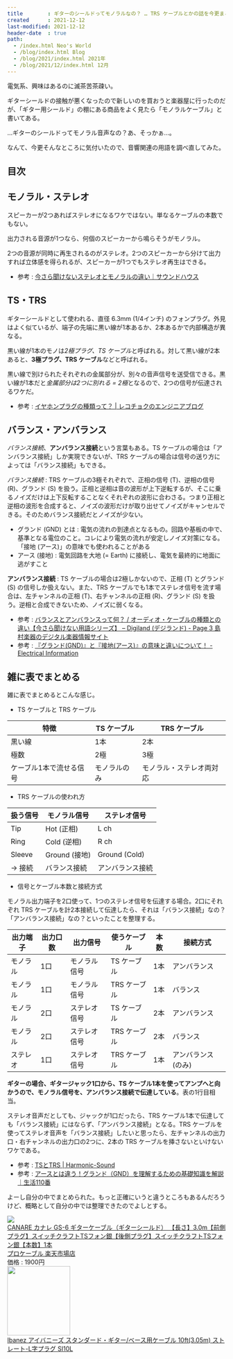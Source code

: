 ```yaml
---
title        : ギターのシールドってモノラルなの？ … TRS ケーブルとかの話を今更まとめる
created      : 2021-12-12
last-modified: 2021-12-12
header-date  : true
path:
  - /index.html Neo's World
  - /blog/index.html Blog
  - /blog/2021/index.html 2021年
  - /blog/2021/12/index.html 12月
---
```


電気系、興味はあるのに滅茶苦茶疎い。

ギターシールドの接触が悪くなったので新しいのを買おうと楽器屋に行ったのだが、「ギター用シールド」の棚にある商品をよく見たら「モノラルケーブル」と書いてある。

…ギターのシールドってモノラル音声なの？あ、そっかぁ…。

なんて、今更そんなところに気付いたので、音響関連の用語を調べ直してみた。

## 目次

## モノラル・ステレオ

スピーカーが2つあればステレオになるワケではない。単なるケーブルの本数でもない。

出力される音源が1つなら、何個のスピーカーから鳴らそうがモノラル。

2つの音源が同時に再生されるのがステレオ。2つのスピーカーから分けて出力すれば立体感を得られるが、スピーカーが1つでもステレオ再生はできる。

- 参考 : [今さら聞けないステレオとモノラルの違い｜サウンドハウス](https://www.soundhouse.co.jp/contents/staff-blog/index?post=925)

## TS・TRS

ギターシールドとして使われる、直径 6.3mm (1/4インチ) のフォンプラグ。外見はよく似ているが、端子の先端に黒い線が1本あるか、2本あるかで内部構造が異なる。

黒い線が1本のモノは*2極プラグ、TS ケーブル*と呼ばれる。対して黒い線が2本あると、**3極プラグ、TRS ケーブル**などと呼ばれる。

黒い線で別けられたそれぞれの金属部分が、別々の音声信号を送受信できる。黒い線が1本だと*金属部分は2つに別れる = 2極*となるので、2つの信号が伝達されるワケだ。

- 参考 : [イヤホンプラグの種類って？ | レコチョクのエンジニアブログ](https://techblog.recochoku.jp/5167)

## バランス・アンバランス

*バランス接続*、**アンバランス接続**という言葉もある。TS ケーブルの場合は「アンバランス接続」しか実現できないが、TRS ケーブルの場合は信号の送り方によっては「バランス接続」もできる。

*バランス接続* : TRS ケーブルの3極それぞれで、正相の信号 (T)、逆相の信号 (R)、グランド (S) を扱う。正相と逆相は音の波形が上下逆転するが、そこに乗るノイズだけは上下反転することなくそれぞれの波形に合わさる。つまり正相と逆相の波形を合成すると、ノイズの波形だけが取り出せてノイズがキャンセルできる。そのためバランス接続だとノイズが少ない。

- グランド (GND) とは : 電気の流れの到達点となるもの。回路や基板の中で、基準となる電位のこと。コレにより電気の流れが安定しノイズ対策になる。「接地 (アース)」の意味でも使われることがある
- アース (接地) : 電気回路を大地 (= Earth) に接続し、電気を最終的に地面に逃がすこと

**アンバランス接続** : TS ケーブルの場合は2極しかないので、正相 (T) とグランド (S) の信号しか扱えない。また、TRS ケーブルでも1本でステレオ信号を流す場合は、左チャンネルの正相 (T)、右チャンネルの正相 (R)、グランド (S) を扱う。逆相と合成できないため、ノイズに弱くなる。

- 参考 : [バランスとアンバランスって何？ / オーディオ・ケーブルの種類との違い【今さら聞けない用語シリーズ】 – Digiland (デジランド) - Page 3 島村楽器のデジタル楽器情報サイト](https://info.shimamura.co.jp/digital/knowledge/2014/01/16501/3)
- 参考 : [『グランド(GND)』と『接地(アース)』の意味と違いについて！ - Electrical Information](https://detail-infomation.com/ground-and-earth/)

## 雑に表でまとめる

雑に表でまとめるとこんな感じ。

- TS ケーブルと TRS ケーブル

| 特徴                    | TS ケーブル  | TRS ケーブル             |
|-------------------------|--------------|--------------------------|
| 黒い線                  | 1本          | 2本                      |
| 極数                    | 2極          | 3極                      |
| ケーブル1本で流せる信号 | モノラルのみ | モノラル・ステレオ両対応 |

- TRS ケーブルの使われ方

| 扱う信号 | モノラル信号  | ステレオ信号     |
|----------|---------------|------------------|
| Tip      | Hot (正相)    | L ch             |
| Ring     | Cold (逆相)   | R ch             |
| Sleeve   | Ground (接地) | Ground (Cold)    |
| → 接続  | バランス接続  | アンバランス接続 |

- 信号とケーブル本数と接続方式

モノラル出力端子を2口使って、1つのステレオ信号を伝達する場合。2口にそれぞれ TRS ケーブルを計2本接続して伝達したら、それは「バランス接続」なの？「アンバランス接続」なの？といったことを整理する。

| 出力端子 | 出力口数 | 出力信号     | 使うケーブル | 本数 | 接続方式            |
|----------|----------|--------------|--------------|------|---------------------|
| モノラル | 1口      | モノラル信号 | TS  ケーブル | 1本  | アンバランス        |
| モノラル | 1口      | モノラル信号 | TRS ケーブル | 1本  | バランス            |
| モノラル | 2口      | ステレオ信号 | TS  ケーブル | 2本  | アンバランス        |
| モノラル | 2口      | ステレオ信号 | TRS ケーブル | 2本  | バランス            |
| ステレオ | 1口      | ステレオ信号 | TRS ケーブル | 1本  | アンバランス (のみ) |

**ギターの場合、ギタージャック1口から、TS ケーブル1本を使ってアンプへと向かうので、モノラル信号を、アンバランス接続で伝達している**。表の1行目相当。

ステレオ音声だとしても、ジャックが1口だったら、TRS ケーブル1本で伝達しても「バランス接続」にはならず、「アンバランス接続」となる。TRS ケーブルを使ってステレオ音声を「バランス接続」したいと思ったら、左チャンネルの出力口・右チャンネルの出力口の2つに、2本の TRS ケーブルを挿さないといけないワケである。

- 参考 : [TSとTRS | Harmonic-Sound](https://harmonic-sound.com/ts%E3%81%A8trs/)
- 参考 : [アースとは違う！グランド（GND）を理解するための基礎知識を解説｜生活110番](https://www.seikatsu110.jp/library/electrical/et_short_circuit/22553/)

よーし自分の中でまとめられた。もっと正確にいうと違うところもあるんだろうけど、概略として自分の中では整理できたのでよしとする。

<div class="ad-rakuten">
  <div class="ad-rakuten-image">
    <a href="https://hb.afl.rakuten.co.jp/hgc/g00skmr2.waxyc174.g00skmr2.waxyd814/?pc=https%3A%2F%2Fitem.rakuten.co.jp%2Fprocable-shop%2Fcanare_gs6_stsg_stsg_300%2F&amp;m=http%3A%2F%2Fm.rakuten.co.jp%2Fprocable-shop%2Fi%2F10004037%2F">
      <img src="https://thumbnail.image.rakuten.co.jp/@0_mall/procable-shop/cabinet/guitarcable/8412guitar/imgrc0076554717.jpg?_ex=128x128">
    </a>
  </div>
  <div class="ad-rakuten-info">
    <div class="ad-rakuten-title">
      <a href="https://hb.afl.rakuten.co.jp/hgc/g00skmr2.waxyc174.g00skmr2.waxyd814/?pc=https%3A%2F%2Fitem.rakuten.co.jp%2Fprocable-shop%2Fcanare_gs6_stsg_stsg_300%2F&amp;m=http%3A%2F%2Fm.rakuten.co.jp%2Fprocable-shop%2Fi%2F10004037%2F">CANARE カナレ GS-6 ギターケーブル（ギターシールド） 【長さ】3.0m【前側プラグ】スイッチクラフトTSフォン銀【後側プラグ】スイッチクラフトTSフォン銀【本数】1本</a>
    </div>
    <div class="ad-rakuten-shop">
      <a href="https://hb.afl.rakuten.co.jp/hgc/g00skmr2.waxyc174.g00skmr2.waxyd814/?pc=https%3A%2F%2Fwww.rakuten.co.jp%2Fprocable-shop%2F&amp;m=http%3A%2F%2Fm.rakuten.co.jp%2Fprocable-shop%2F">プロケーブル 楽天市場店</a>
    </div>
    <div class="ad-rakuten-price">価格 : 1900円</div>
  </div>
</div>

<div class="ad-amazon">
  <div class="ad-amazon-image">
    <a href="https://www.amazon.co.jp/dp/B01BGSDMN6?tag=neos21-22&amp;linkCode=osi&amp;th=1&amp;psc=1">
      <img src="https://m.media-amazon.com/images/I/517fsdJ64AL._SL160_.jpg" width="145" height="160">
    </a>
  </div>
  <div class="ad-amazon-info">
    <div class="ad-amazon-title">
      <a href="https://www.amazon.co.jp/dp/B01BGSDMN6?tag=neos21-22&amp;linkCode=osi&amp;th=1&amp;psc=1">Ibanez アイバニーズ スタンダード・ギター/ベース用ケーブル 10ft(3.05m) ストレート-L字プラグ SI10L</a>
    </div>
  </div>
</div>
